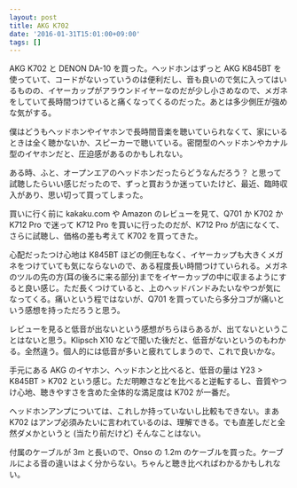```yaml
---
layout: post
title: AKG K702
date: '2016-01-31T15:01:00+09:00'
tags: []
---
```


AKG K702 と DENON DA-10 を買った。ヘッドホンはずっと AKG K845BT を使っていて、コードがないっていうのは便利だし、音も良いので気に入ってはいるものの、イヤーカップがアラウンドイヤーなのだが少し小さめなので、メガネをしていて長時間つけていると痛くなってくるのだった。あとは多少側圧が強めな気がする。

僕はどうもヘッドホンやイヤホンで長時間音楽を聴いていられなくて、家にいるときは全く聴かないか、スピーカーで聴いている。密閉型のヘッドホンやカナル型のイヤホンだと、圧迫感があるのかもしれない。

ある時、ふと、オープンエアのヘッドホンだったらどうなんだろう？ と思って試聴したらいい感じだったので、ずっと買おうか迷っていたけど、最近、臨時収入があり、思い切って買ってしまった。

買いに行く前に kakaku.com や Amazon のレビューを見て、Q701 か K702 か K712 Pro で迷って K712 Pro を買いに行ったのだが、K712 Pro が店になくて、さらに試聴し、価格の差も考えて K702 を買ってきた。

心配だったつけ心地は K845BT ほどの側圧もなく、イヤーカップも大きくメガネをつけていても気にならないので、ある程度長い時間つけていられる。メガネのツルの先の方(耳の後ろに来る部分)までをイヤーカップの中に収まるようにすると良い感じ。ただ長くつけていると、上のヘッドバンドみたいなやつが気になってくる。痛いという程ではないが、Q701 を買っていたら多分コブが痛いという感想を持っただろうと思う。

レビューを見ると低音が出ないという感想がちらほらあるが、出てないということはないと思う。Klipsch X10 などで聞いた後だと、低音がないというのもわかる。全然違う。個人的には低音が多いと疲れてしまうので、これで良いかな。

手元にある AKG のイヤホン、ヘッドホンと比べると、低音の量は Y23 > K845BT > K702 という感じ。ただ明瞭さなどを比べると逆転するし、音質やつけ心地、聴きやすさを含めた全体的な満足度は K702 が一番だ。

ヘッドホンアンプについては、これしか持っていないし比較もできない。まあ K702 はアンプ必須みたいに言われているのは、理解できる。でも直差しだと全然ダメかというと (当たり前だけど) そんなことはない。

付属のケーブルが 3m と長いので、Onso の 1.2m のケーブルを買った。ケーブルによる音の違いはよく分からない。ちゃんと聴き比べればわかるかもしれない。

